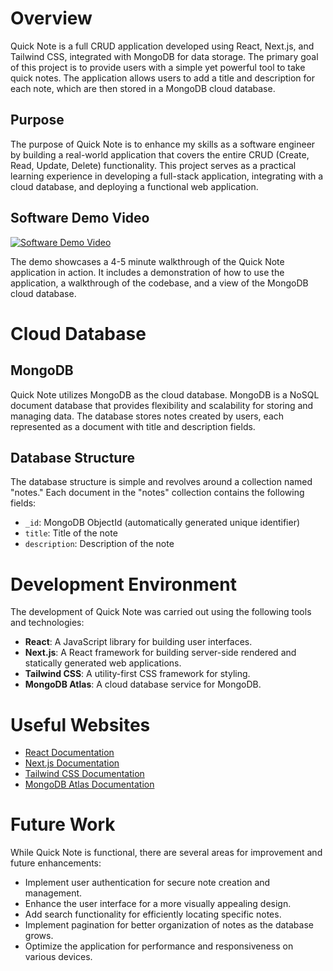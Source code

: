 # Overview

Quick Note is a full CRUD application developed using React, Next.js, and Tailwind CSS, integrated with MongoDB for data storage. The primary goal of this project is to provide users with a simple yet powerful tool to take quick notes. The application allows users to add a title and description for each note, which are then stored in a MongoDB cloud database.

## Purpose

The purpose of Quick Note is to enhance my skills as a software engineer by building a real-world application that covers the entire CRUD (Create, Read, Update, Delete) functionality. This project serves as a practical learning experience in developing a full-stack application, integrating with a cloud database, and deploying a functional web application.

## Software Demo Video

[![Software Demo Video](https://img.youtube.com/vi/nF5sDHjkcIA/hqdefault.jpg)](https://www.youtube.com/embed/nF5sDHjkcIA)

The demo showcases a 4-5 minute walkthrough of the Quick Note application in action. It includes a demonstration of how to use the application, a walkthrough of the codebase, and a view of the MongoDB cloud database.

# Cloud Database

## MongoDB

Quick Note utilizes MongoDB as the cloud database. MongoDB is a NoSQL document database that provides flexibility and scalability for storing and managing data. The database stores notes created by users, each represented as a document with title and description fields.

## Database Structure

The database structure is simple and revolves around a collection named "notes." Each document in the "notes" collection contains the following fields:

- `_id`: MongoDB ObjectId (automatically generated unique identifier)
- `title`: Title of the note
- `description`: Description of the note

# Development Environment

The development of Quick Note was carried out using the following tools and technologies:

- **React**: A JavaScript library for building user interfaces.
- **Next.js**: A React framework for building server-side rendered and statically generated web applications.
- **Tailwind CSS**: A utility-first CSS framework for styling.
- **MongoDB Atlas**: A cloud database service for MongoDB.

# Useful Websites

- [React Documentation](https://reactjs.org/)
- [Next.js Documentation](https://nextjs.org/)
- [Tailwind CSS Documentation](https://tailwindcss.com/)
- [MongoDB Atlas Documentation](https://docs.atlas.mongodb.com/)

# Future Work

While Quick Note is functional, there are several areas for improvement and future enhancements:

- Implement user authentication for secure note creation and management.
- Enhance the user interface for a more visually appealing design.
- Add search functionality for efficiently locating specific notes.
- Implement pagination for better organization of notes as the database grows.
- Optimize the application for performance and responsiveness on various devices.
